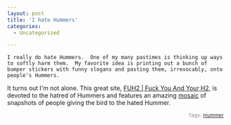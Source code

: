 ```yaml
---
layout: post
title: 'I hate Hummers'
categories:
  - Uncategorized

---
```



    I really do hate Hummers.  One of my many pastimes is thinking up ways to softly harm them.  My favorite idea is printing out a bunch of bumper stickers with funny slogans and pasting them, irrevocably, onto people's Hummers.
It turns out I'm not alone.  This great site,  <a href="http://www.fuh2.com/index.php">FUH2 | Fuck You And Your H2</a>, is devoted to the hatred of Hummers and features an amazing <a href="http://www.fuh2.com/BuyPosterFlash.php">mosaic</a> of snapshots of people giving the bird to the hated Hummer.


<p style="text-align:right;font-size:11px;letter-spacing:.05em;color:#808979;">Tags: <a href="http://www.technorati.com/tag/Hummer" rel="tag">Hummer</a></p>

  
